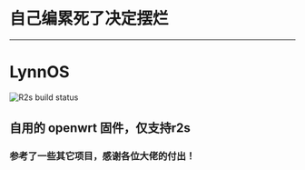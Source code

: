 # 自己编累死了决定摆烂

---

# LynnOS

![R2s build status](https://github.com/NuoFang6/LynnOS/actions/workflows/R2S-LynnOS.yml/badge.svg)

## 自用的 openwrt 固件，仅支持r2s

### 参考了一些其它项目，感谢各位大佬的付出！
